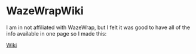 # WazeWrapWiki

I am in not affiliated with WazeWrap, but I felt it was good to have all of the info available in one page so I made this:

[Wiki](wiki])
